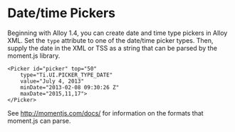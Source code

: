 # Date/time Pickers

Beginning with Alloy 1.4, you can create date and time type pickers in Alloy XML. Set the `type` attribute to one of the date/time picker types. Then, supply the date in the XML or TSS as a string that can be parsed by the moment.js library.

```
<Picker id="picker" top="50"
	type="Ti.UI.PICKER_TYPE_DATE"
	value="July 4, 2013"
	minDate="2013-02-08 09:30:26 Z"
	maxDate="2015,11,17">
</Picker>
```

See http://momentjs.com/docs/ for information on the formats that moment.js can parse.